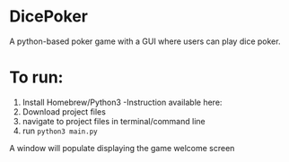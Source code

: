 # DicePoker
A python-based poker game with a GUI where users can play dice poker. 

# To run:
1. Install Homebrew/Python3
-Instruction available here:
2. Download project files
3. navigate to project files in terminal/command line
4. run ```python3 main.py```

A window will populate displaying the game welcome screen
